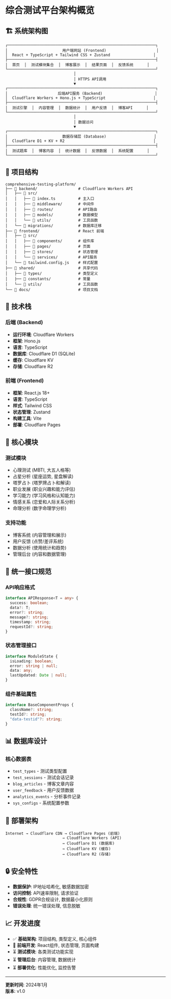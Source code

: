# 综合测试平台架构概览

## 🏗️ 系统架构图

```
┌─────────────────────────────────────────────────────────────────┐
│                        用户端网站 (Frontend)                      │
│  React + TypeScript + Tailwind CSS + Zustand                   │
├─────────────────────────────────────────────────────────────────┤
│  首页  │  测试模块集合  │  博客展示  │  结果页面  │  反馈系统      │
└─────────────────────────────────────────────────────────────────┘
                              │
                              │ HTTPS API调用
                              ▼
┌─────────────────────────────────────────────────────────────────┐
│                      后端API服务 (Backend)                       │
│  Cloudflare Workers + Hono.js + TypeScript                     │
├─────────────────────────────────────────────────────────────────┤
│  测试引擎  │  内容管理  │  数据统计  │  用户反馈  │  博客API      │
└─────────────────────────────────────────────────────────────────┘
                              │
                              │ 数据访问
                              ▼
┌─────────────────────────────────────────────────────────────────┐
│                        数据存储层 (Database)                     │
│  Cloudflare D1 + KV + R2                                       │
├─────────────────────────────────────────────────────────────────┤
│  测试题库  │  博客内容  │  统计数据  │  反馈数据  │  系统配置      │
└─────────────────────────────────────────────────────────────────┘
```

## 📁 项目结构

```
comprehensive-testing-platform/
├── 📂 backend/                  # Cloudflare Workers API
│   ├── 📂 src/
│   │   ├── 📄 index.ts          # 主入口
│   │   ├── 📂 middleware/       # 中间件
│   │   ├── 📂 routes/           # API路由
│   │   ├── 📂 models/           # 数据模型
│   │   └── 📂 utils/            # 工具函数
│   └── 📂 migrations/           # 数据库迁移
├── 📂 frontend/                 # React 前端
│   ├── 📂 src/
│   │   ├── 📂 components/       # 组件库
│   │   ├── 📂 pages/            # 页面
│   │   ├── 📂 stores/           # 状态管理
│   │   └── 📂 services/         # API服务
│   └── 📄 tailwind.config.js    # 样式配置
├── 📂 shared/                   # 共享代码
│   ├── 📂 types/                # 类型定义
│   ├── 📂 constants/            # 常量
│   └── 📂 utils/                # 工具函数
└── 📂 docs/                     # 项目文档
```

## 🔧 技术栈

### 后端 (Backend)
- **运行环境**: Cloudflare Workers
- **框架**: Hono.js
- **语言**: TypeScript
- **数据库**: Cloudflare D1 (SQLite)
- **缓存**: Cloudflare KV
- **存储**: Cloudflare R2

### 前端 (Frontend)
- **框架**: React.js 18+
- **语言**: TypeScript
- **样式**: Tailwind CSS
- **状态管理**: Zustand
- **构建工具**: Vite
- **部署**: Cloudflare Pages

## 🎯 核心模块

### 测试模块
- 心理测试 (MBTI, 大五人格等)
- 占星分析 (星座运势, 星盘解读)
- 塔罗占卜 (塔罗牌占卜和解读)
- 职业发展 (职业兴趣和能力评估)
- 学习能力 (学习风格和认知能力)
- 情感关系 (恋爱和人际关系分析)
- 命理分析 (数字命理学分析)

### 支持功能
- 博客系统 (内容管理和展示)
- 用户反馈 (点赞/差评系统)
- 数据分析 (使用统计和趋势)
- 管理后台 (内容和数据管理)

## 🔗 统一接口规范

### API响应格式
```typescript
interface APIResponse<T = any> {
  success: boolean;
  data?: T;
  error?: string;
  message?: string;
  timestamp: string;
  requestId?: string;
}
```

### 状态管理接口
```typescript
interface ModuleState {
  isLoading: boolean;
  error: string | null;
  data: any;
  lastUpdated: Date | null;
}
```

### 组件基础属性
```typescript
interface BaseComponentProps {
  className?: string;
  testId?: string;
  "data-testid"?: string;
}
```

## 📊 数据库设计

### 核心数据表
- `test_types` - 测试类型配置
- `test_sessions` - 测试会话记录
- `blog_articles` - 博客文章内容
- `user_feedback` - 用户反馈数据
- `analytics_events` - 分析事件记录
- `sys_configs` - 系统配置参数

## 🚀 部署架构

```
Internet → Cloudflare CDN → Cloudflare Pages (前端)
                         → Cloudflare Workers (API)
                         → Cloudflare D1 (数据库)
                         → Cloudflare KV (缓存)
                         → Cloudflare R2 (存储)
```

## 🔒 安全特性

- **数据保护**: IP地址哈希化, 敏感数据加密
- **访问控制**: API速率限制, 请求验证
- **合规性**: GDPR合规设计, 数据最小化原则
- **错误处理**: 统一错误处理, 信息脱敏

## 📈 开发进度

- ✅ **基础架构**: 项目结构, 类型定义, 核心组件
- 🔄 **前端开发**: React组件, 状态管理, 页面构建
- ⏳ **测试模块**: 各类测试功能实现
- ⏳ **管理后台**: 内容管理, 数据统计
- ⏳ **部署优化**: 性能优化, 监控告警

---

**更新时间**: 2024年1月  
**版本**: v1.0